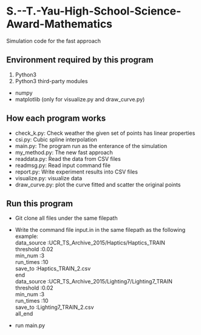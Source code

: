 # S.--T.-Yau-High-School-Science-Award-Mathematics
Simulation code for the fast approach

## Environment required by this program
1. Python3
2. Python3 third-party modules
  * numpy
  * matplotlib (only for visualize.py and draw_curve.py)
  
## How each program works
* check_k.py: Check weather the given set of points has linear properties
* csi.py: Cubic spline interpolation
* main.py: The program run as the enterance of the simulation
* my_method.py: The new fast approach
* readdata.py: Read the data from CSV files
* readmsg.py: Read input command file
* report.py: Write experiment results into CSV files
* visualize.py: visualize data
* draw_curve.py: plot the curve fitted and scatter the original points

## Run this program
* Git clone all files under the same filepath
* Write the command file input.in in the same filepath as the following example:  
    data_source :UCR_TS_Archive_2015/Haptics/Haptics_TRAIN  
    threshold :0.02  
    min_num :3  
    run_times :10  
    save_to :Haptics_TRAIN_2.csv  
    end  
    data_source :UCR_TS_Archive_2015/Lighting7/Lighting7_TRAIN  
    threshold :0.02  
    min_num :3  
    run_times :10  
    save_to :Lighting7_TRAIN_2.csv  
    all_end  
  
* run main.py
